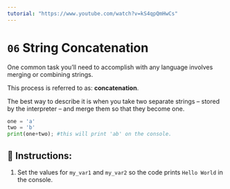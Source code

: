 ```yaml
---
tutorial: "https://www.youtube.com/watch?v=kS4qpQmHwCs"
---
```


# `06` String Concatenation

One common task you’ll need to accomplish with any language involves merging or combining strings.

This process is referred to as: **concatenation**.

The best way to describe it is when you take two separate strings – stored by the interpreter – and merge them so that they become one.

```py
one = 'a'
two = 'b'
print(one+two); #this will print 'ab' on the console.
```

## 📝 Instructions:

1. Set the values for `my_var1` and `my_var2` so the code prints `Hello World` in the console.
